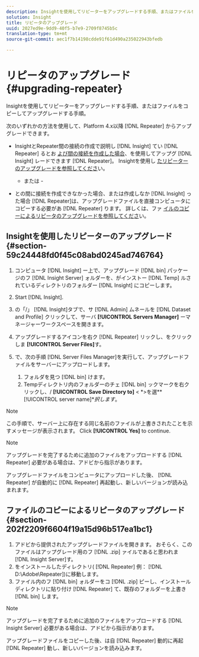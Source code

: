 ```yaml
---
description: Insightを使用してリピーターをアップグレードする手順、またはファイルをコピーしてアップグレードする手順。
solution: Insight
title: リピータのアップグレード
uuid: 2027ed9e-9dd9-40f5-b7e9-2709f8745b5c
translation-type: tm+mt
source-git-commit: aec1f7b14198cdde91f61d490a235022943bfedb

---
```



# リピータのアップグレード{#upgrading-repeater}

Insightを使用してリピーターをアップグレードする手順、またはファイルをコピーしてアップグレードする手順。

次のいずれかの方法を使用して、Platform 4.x以降 [!DNL Repeater] からアップグレードできます。

* InsightとRepeater間の接続の作成で説明し [!DNL Insight] てい [!DNL Repeater] るとお [よび間の接続を作成した場合](../../../../home/c-inst-svr/c-rptr-fntly/c-cnfg-rptr-fntly/t-crt-conn-ins-rptr.md#task-785bfe5f0e31484683e4345038add118)、を使用してアップグ [!DNL Insight] レードできます [!DNL Repeater]。 Insightを使用し [たリピーターのアップグレードを参照してくださ](../../../../home/c-inst-svr/c-upgrd-uninst-sftwr/c-upgrd-sftwr/c-upgrd-rptr.md#section-59c24448fd0f45c08abd0245ad746764)い。

   - または -

* との間に接続を作成できなかった場合、または作成しなか [!DNL Insight] った場合 [!DNL Repeater]は、アップグレードファイルを直接コンピュータにコピーする必要があ [!DNL Repeater] ります。 詳しくは、ファ [イルのコピーによるリピータのアップグレードを参照してくださ](../../../../home/c-inst-svr/c-upgrd-uninst-sftwr/c-upgrd-sftwr/c-upgrd-rptr.md#section-202f2209f6604f19a15d96b517ea1bc1)い。

## Insightを使用したリピーターのアップグレード {#section-59c24448fd0f45c08abd0245ad746764}

1. コンピュータ [!DNL Insight] ー上で、アップグレード [!DNL bin] パッケージのフ [!DNL Insight Server] ォルダーを、がインストー [!DNL Temp] ルされているディレクトリのフォルダー [!DNL Insight] にコピーします。
1. Start [!DNL Insight].
1. の「/」 [!DNL Insight]タブで、サ [!DNL Admin] ムネールを [!DNL Dataset and Profile] クリックして、サーバ **[!UICONTROL Servers Manager]** ーマネージャーワークスペースを開きます。
1. アップグレードするアイコンを右ク [!DNL Repeater] リックし、をクリックしま **[!UICONTROL Server Files]**&#x200B;す。
1. で、次の手順 [!DNL Server Files Manager]を実行して、アップグレードファイルをサーバーにアップロードします。

   1. フォルダを見つ [!DNL bin] けます。
   1. Tempディレクトリ内のフォルダーのチェ [!DNL bin] ックマークを右クリックし、/ **[!UICONTROL Save Directory to]** &lt; *>を選&#x200B;**[!UICONTROL server name]**択します*。

>[!NOTE]
>
>この手順で、サーバー上に存在する同じ名前のファイルが上書きされたことを示すメッセージが表示されます。 Click **[!UICONTROL Yes]** to continue.

>[!NOTE]
>
>アップグレードを完了するために追加のファイルをアップロードする [!DNL Repeater] 必要がある場合は、アドビから指示があります。

アップグレードファイルをコンピュータにアップロードした後、 [!DNL Repeater] が自動的に [!DNL Repeater] 再起動し、新しいバージョンが読み込まれます。

## ファイルのコピーによるリピータのアップグレード {#section-202f2209f6604f19a15d96b517ea1bc1}

1. アドビから提供されたアップグレードファイルを開きます。 おそらく、このファイルはアップグレード用のフ [!DNL .zip] ァイルであると思われま [!DNL Insight Server]す。
1. をインストールしたディレクトリ( [!DNL Repeater] 例： [!DNL D:\Adobe\Repeater])に移動します。
1. ファイル内のフ [!DNL bin] ォルダーをコ [!DNL .zip] ピーし、インストールディレクトリに貼り付け [!DNL Repeater] て、既存のフォルダーを上書き [!DNL bin] します。

>[!NOTE]
>
>アップグレードを完了するために追加のファイルをアップロードする [!DNL Insight Server] 必要がある場合は、アドビから指示があります。

アップグレードファイルをコピーした後、は自 [!DNL Repeater] 動的に再起 [!DNL Repeater] 動し、新しいバージョンを読み込みます。
